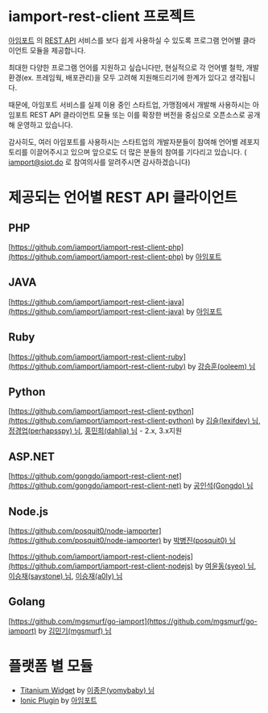 # iamport-rest-client 프로젝트
[아임포트](http://www.iamport.kr) 의 [REST API](https://api.iamport.kr) 서비스를 보다 쉽게 사용하실 수 있도록 프로그램 언어별 클라이언트 모듈을 제공합니다.

최대한 다양한 프로그램 언어를 지원하고 싶습니다만, 현실적으로 각 언어별 철학, 개발환경(ex. 프레임웍, 배포관리)을 모두 고려해 지원해드리기에 한계가 있다고 생각됩니다.   

때문에, 아임포트 서비스를 실제 이용 중인 스타트업, 가맹점에서 개발해 사용하시는 아임포트 REST API 클라이언트 모듈 또는 이를 확장한 버전을 중심으로 오픈소스로 공개해 운영하고 있습니다.

감사히도, 여러 아임포트를 사용하시는 스타트업의 개발자분들이 참여해 언어별 레포지토리를 이끌어주시고 있으며 앞으로도 더 많은 분들의 참여를 기다리고 있습니다. ( iamport@siot.do 로 참여의사를 알려주시면 감사하겠습니다)

# 제공되는 언어별 REST API 클라이언트

## PHP
[https://github.com/iamport/iamport-rest-client-php](https://github.com/iamport/iamport-rest-client-php) by [아임포트](https://github.com/iamport)

## JAVA
[https://github.com/iamport/iamport-rest-client-java](https://github.com/iamport/iamport-rest-client-java) by [아임포트](https://github.com/iamport)

## Ruby
[https://github.com/iamport/iamport-rest-client-ruby](https://github.com/iamport/iamport-rest-client-ruby) by [강승훈(ooleem) 님](https://github.com/ooleem)

## Python
[https://github.com/iamport/iamport-rest-client-python](https://github.com/iamport/iamport-rest-client-python) by [김슬(lexifdev) 님](https://github.com/lexifdev), [정경업(perhapsspy) 님](https://github.com/perhapsspy), [홍민희(dahlia) 님](https://github.com/dahlia) - 2.x, 3.x지원

## ASP.NET
[https://github.com/gongdo/iamport-rest-client-net](https://github.com/gongdo/iamport-rest-client-net) by [공인석(Gongdo) 님](https://github.com/gongdo)

## Node.js
[https://github.com/posquit0/node-iamporter](https://github.com/posquit0/node-iamporter) by [박병진(posquit0) 님](https://github.com/posquit0)  

[https://github.com/iamport/iamport-rest-client-nodejs](https://github.com/iamport/iamport-rest-client-nodejs) by [여윤동(syeo) 님](https://github.com/syeo), [이승재(saystone) 님](https://github.com/saystone), [이승재(a0ly) 님](https://github.com/a0ly)  

## Golang
[https://github.com/mgsmurf/go-iamport](https://github.com/mgsmurf/go-iamport) by [김민기(mgsmurf) 님](https://github.com/mgsmurf)


# 플랫폼 별 모듈
* [Titanium Widget](https://github.com/yomybaby/ti.iamport.example) by [이종은(yomybaby) 님](https://github.com/yomybaby)
* [Ionic Plugin](https://github.com/iamport/iamport-ionic) by [아임포트](https://github.com/iamport)